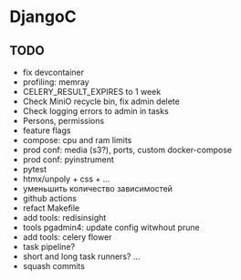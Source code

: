 # DjangoC

## TODO
- fix devcontainer
- profiling: memray
- CELERY_RESULT_EXPIRES to 1 week
- Check MiniO recycle bin, fix admin delete
- Check logging errors to admin in tasks
- Persons, permissions
- feature flags
- compose: cpu and ram limits
- prod conf: media (s3?), ports, custom docker-compose
- prod conf: pyinstrument
- pytest
- htmx/unpoly + css + ...
- уменьшить количество зависимостей
- github actions
- refact Makefile
- add tools: redisinsight
- tools pgadmin4: update config witwhout prune
- add tools: celery flower
- task pipeline?
- short and long task runners?
  ...
- squash commits
